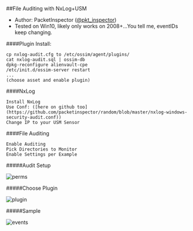 ##File Auditing with NxLog+USM

- Author: PacketInspector ([@pkt_inspector](https://twitter.com/pkt_inspector))
- Tested on Win10, likely only works on 2008+...You tell me, eventIDs keep changing.

####Plugin Install:

```
cp nxlog-audit.cfg to /etc/ossim/agent/plugins/
cat nxlog-audit.sql | ossim-db
dpkg-reconfigure alienvault-cpe
/etc/init.d/ossim-server restart
...
(choose asset and enable plugin)
```

####NxLog

```
Install NxLog
Use Conf: ([here on github too](https://github.com/packetinspector/random/blob/master/nxlog-windows-security-audit.conf))
Change IP to your USM Sensor
```

####File Auditing

```
Enable Auditing
Pick Directories to Monitor
Enable Settings per Example
```

#####Audit Setup

![perms](https://raw.githubusercontent.com/packetinspector/AlienVault-Plugins/master/NxLog-FileAudit/perms.png)

#####Choose Plugin

![plugin](https://raw.githubusercontent.com/packetinspector/AlienVault-Plugins/master/NxLog-FileAudit/plugin.png)

#####Sample

![events](https://raw.githubusercontent.com/packetinspector/AlienVault-Plugins/master/NxLog-FileAudit/events.png)
